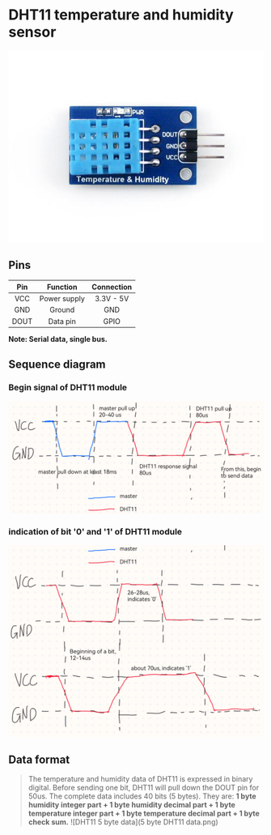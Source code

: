 # DHT11 temperature and humidity sensor

![DHT11 module](DHT11.jpeg)

## Pins

|Pin|Function|Connection|
|:-:|:------:|:--------:|
|VCC|Power supply|3.3V - 5V|
|GND|Ground|GND|
|DOUT|Data pin|GPIO|

**Note: Serial data, single bus.**

## Sequence diagram

### **Begin signal of DHT11 module**
![DHT11 Beginning signal](DHT11_begin.png)
### **indication of bit '0' and '1' of DHT11 module**
![DHT11 bit '0' and '1'](DHT11_bits.png)

## Data format

> The temperature and humidity data of DHT11 is expressed in binary digital. 
> Before sending one bit, DHT11 will pull down the DOUT pin for 50us.
> The complete data includes 40 bits (5 bytes). They are: **1 byte humidity integer part +
> 1 byte humidity decimal part + 1 byte temperature integer part + 1 byte temperature decimal part + 1 byte check sum.**
![DHT11 5 byte data](5 byte DHT11 data.png)
